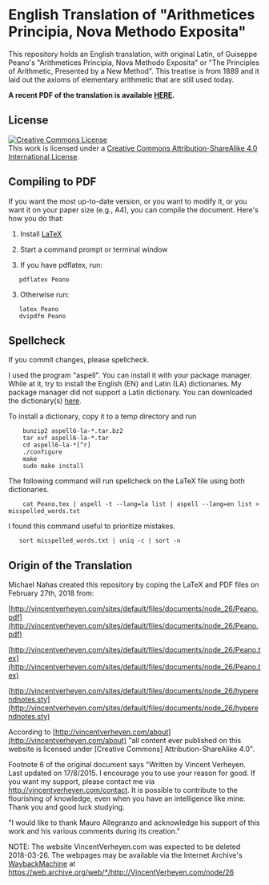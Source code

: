 # English Translation of "Arithmetices Principia, Nova Methodo Exposita"

This repository holds an English translation, with original Latin, of Guiseppe Peano's "Arithmetices Principia, Nova Methodo Exposita" or "The Principles of Arithmetic, Presented by a New Method".  This treatise is from 1889 and it laid out the axioms of elementary arithmetic that are still used today.

**A recent PDF of the translation is available [HERE](https://github.com/mdnahas/Peano_Book/raw/master/Peano.pdf).**


## License

<a rel="license" href="http://creativecommons.org/licenses/by-sa/4.0/"><img alt="Creative Commons License" style="border-width:0" src="https://i.creativecommons.org/l/by-sa/4.0/88x31.png" /></a><br />This work is licensed under a <a rel="license" href="http://creativecommons.org/licenses/by-sa/4.0/">Creative Commons Attribution-ShareAlike 4.0 International License</a>.


## Compiling to PDF

If you want the most up-to-date version, or you want to modify it, or you want it on your paper size (e.g., A4), you can compile the document.  Here's how you do that:

1. Install [LaTeX](https://www.latex-project.org/get/)

2. Start a command prompt or terminal window

3. If you have pdflatex, run:
```
   pdflatex Peano
```

3. Otherwise run:
```
   latex Peano
   dvipdfm Peano
```

## Spellcheck

If you commit changes, please spellcheck.

I used the program "aspell".  You can install it with your package manager.  While at it, try to install the English (EN) and Latin (LA) dictionaries.  My package manager did not support a Latin dictionary.  You can downloaded the dictionary(s) [here](https://ftp.gnu.org/gnu/aspell/dict/0index.html).

To install a dictionary, copy it to a temp directory and run
```
    bunzip2 aspell6-la-*.tar.bz2
    tar xvf aspell6-la-*.tar
    cd aspell6-la-*[^r]
    ./configure
    make
    sudo make install
```

The following command will run spellcheck on the LaTeX file using both dictionaries.
```
    cat Peano.tex | aspell -t --lang=la list | aspell --lang=en list > misspelled_words.txt 
```

I found this command useful to prioritize mistakes.
```
   sort misspelled_words.txt | uniq -c | sort -n
```

## Origin of the Translation

Michael Nahas created this repository by coping the LaTeX and PDF files on February 27th, 2018 from:

[http://vincentverheyen.com/sites/default/files/documents/node_26/Peano.pdf](http://vincentverheyen.com/sites/default/files/documents/node_26/Peano.pdf)

[http://vincentverheyen.com/sites/default/files/documents/node_26/Peano.tex](http://vincentverheyen.com/sites/default/files/documents/node_26/Peano.tex)

[http://vincentverheyen.com/sites/default/files/documents/node_26/hyperendnotes.sty](http://vincentverheyen.com/sites/default/files/documents/node_26/hyperendnotes.sty)

According to [http://vincentverheyen.com/about](http://vincentverheyen.com/about) "all content ever published on this website is licensed under [Creative Commons] Attribution-ShareAlike 4.0".

Footnote 6 of the original document says "Written by Vincent Verheyen. Last updated on 17/8/2015. I encourage you to use your reason for good. If you want my support, please contact me via http://vincentverheyen.com/contact. It is possible to contribute to the flourishing of knowledge,
even when you have an intelligence like mine. Thank you and good luck studying.

"I would like to thank Mauro Allegranzo and acknowledge his support of this work and his various comments during its creation."


NOTE: The website VincentVerheyen.com was expected to be deleted 2018-03-26.  The webpages may be available via the Internet Archive's [WaybackMachine](https://web.archive.org/) at 
https://web.archive.org/web/*/http://VincentVerheyen.com/node/26



